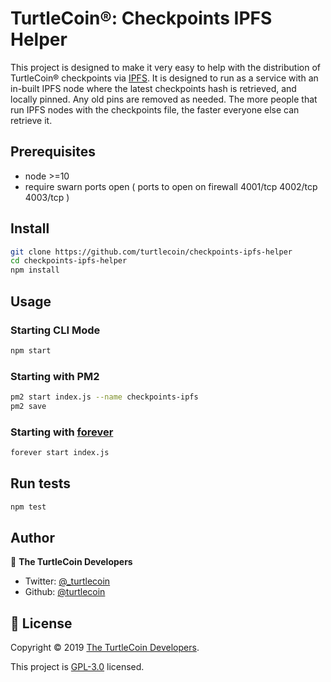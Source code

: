 # TurtleCoin®: Checkpoints IPFS Helper

This project is designed to make it very easy to help with the distribution of TurtleCoin® checkpoints via [IPFS](https://ipfs.io). It is designed to run as a service with an in-built IPFS node where the latest checkpoints hash is retrieved, and locally pinned. Any old pins are removed as needed. The more people that run IPFS nodes with the checkpoints file, the faster everyone else can retrieve it.

## Prerequisites

- node >=10
- require swarn ports open   ( ports to open on firewall 4001/tcp 4002/tcp 4003/tcp )

## Install

```sh
git clone https://github.com/turtlecoin/checkpoints-ipfs-helper
cd checkpoints-ipfs-helper
npm install
```

## Usage

### Starting CLI Mode

```bash
npm start
```

### Starting with PM2

```bash
pm2 start index.js --name checkpoints-ipfs
pm2 save
```

### Starting with [forever](https://www.npmjs.com/package/forever)

```bash
forever start index.js
```

## Run tests

```sh
npm test
```

## Author

👤 **The TurtleCoin Developers**

* Twitter: [@_turtlecoin](https://twitter.com/_turtlecoin)
* Github: [@turtlecoin](https://github.com/turtlecoin)


## 📝 License

Copyright © 2019 [The TurtleCoin Developers](https://github.com/turtlecoin).

This project is [GPL-3.0](https://github.com/turtlecoin/ipfs-cf-checkpointer-node/blob/master/LICENSE) licensed.
